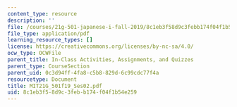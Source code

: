 ```yaml
---
content_type: resource
description: ''
file: /courses/21g-501-japanese-i-fall-2019/8c1eb3f58d9c3febb174f04f1b54e259_MIT21G_501f19_Ses02.pdf
file_type: application/pdf
learning_resource_types: []
license: https://creativecommons.org/licenses/by-nc-sa/4.0/
ocw_type: OCWFile
parent_title: In-Class Activities, Assignments, and Quizzes
parent_type: CourseSection
parent_uid: 0c3d94ff-4fa8-c5b8-829d-6c99cdc77f4a
resourcetype: Document
title: MIT21G_501f19_Ses02.pdf
uid: 8c1eb3f5-8d9c-3feb-b174-f04f1b54e259
---
```

